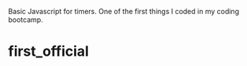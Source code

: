 Basic Javascript for timers. One of the first things I coded in my coding bootcamp. 
# first_official
